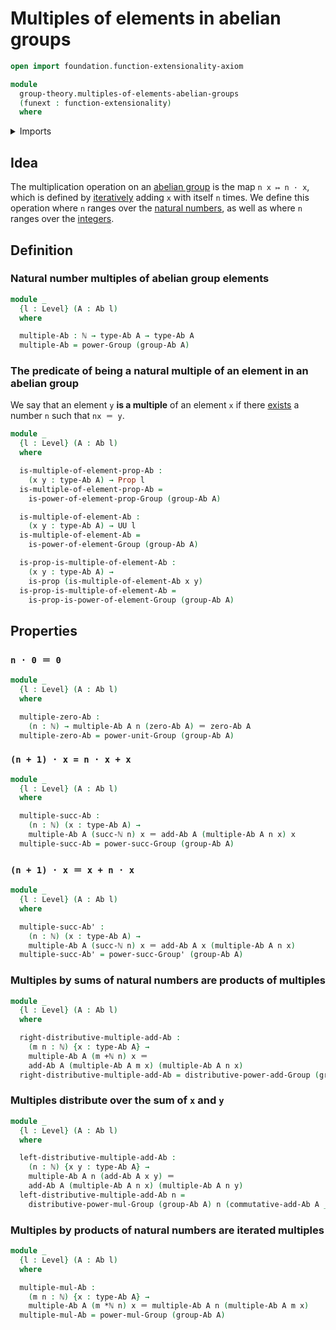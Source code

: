 # Multiples of elements in abelian groups

```agda
open import foundation.function-extensionality-axiom

module
  group-theory.multiples-of-elements-abelian-groups
  (funext : function-extensionality)
  where
```

<details><summary>Imports</summary>

```agda
open import elementary-number-theory.addition-natural-numbers
open import elementary-number-theory.multiplication-natural-numbers
open import elementary-number-theory.natural-numbers

open import foundation.identity-types funext
open import foundation.propositions funext
open import foundation.universe-levels

open import group-theory.abelian-groups funext
open import group-theory.powers-of-elements-groups funext
```

</details>

## Idea

The multiplication operation on an
[abelian group](group-theory.abelian-groups.md) is the map `n x ↦ n · x`, which
is defined by [iteratively](foundation.iterating-functions.md) adding `x` with
itself `n` times. We define this operation where `n` ranges over the
[natural numbers](elementary-number-theory.natural-numbers.md), as well as where
`n` ranges over the [integers](elementary-number-theory.integers.md).

## Definition

### Natural number multiples of abelian group elements

```agda
module _
  {l : Level} (A : Ab l)
  where

  multiple-Ab : ℕ → type-Ab A → type-Ab A
  multiple-Ab = power-Group (group-Ab A)
```

### The predicate of being a natural multiple of an element in an abelian group

We say that an element `y` **is a multiple** of an element `x` if there
[exists](foundation.existential-quantification.md) a number `n` such that
`nx ＝ y`.

```agda
module _
  {l : Level} (A : Ab l)
  where

  is-multiple-of-element-prop-Ab :
    (x y : type-Ab A) → Prop l
  is-multiple-of-element-prop-Ab =
    is-power-of-element-prop-Group (group-Ab A)

  is-multiple-of-element-Ab :
    (x y : type-Ab A) → UU l
  is-multiple-of-element-Ab =
    is-power-of-element-Group (group-Ab A)

  is-prop-is-multiple-of-element-Ab :
    (x y : type-Ab A) →
    is-prop (is-multiple-of-element-Ab x y)
  is-prop-is-multiple-of-element-Ab =
    is-prop-is-power-of-element-Group (group-Ab A)
```

## Properties

### `n · 0 ＝ 0`

```agda
module _
  {l : Level} (A : Ab l)
  where

  multiple-zero-Ab :
    (n : ℕ) → multiple-Ab A n (zero-Ab A) ＝ zero-Ab A
  multiple-zero-Ab = power-unit-Group (group-Ab A)
```

### `(n + 1) · x = n · x + x`

```agda
module _
  {l : Level} (A : Ab l)
  where

  multiple-succ-Ab :
    (n : ℕ) (x : type-Ab A) →
    multiple-Ab A (succ-ℕ n) x ＝ add-Ab A (multiple-Ab A n x) x
  multiple-succ-Ab = power-succ-Group (group-Ab A)
```

### `(n + 1) · x ＝ x + n · x`

```agda
module _
  {l : Level} (A : Ab l)
  where

  multiple-succ-Ab' :
    (n : ℕ) (x : type-Ab A) →
    multiple-Ab A (succ-ℕ n) x ＝ add-Ab A x (multiple-Ab A n x)
  multiple-succ-Ab' = power-succ-Group' (group-Ab A)
```

### Multiples by sums of natural numbers are products of multiples

```agda
module _
  {l : Level} (A : Ab l)
  where

  right-distributive-multiple-add-Ab :
    (m n : ℕ) {x : type-Ab A} →
    multiple-Ab A (m +ℕ n) x ＝
    add-Ab A (multiple-Ab A m x) (multiple-Ab A n x)
  right-distributive-multiple-add-Ab = distributive-power-add-Group (group-Ab A)
```

### Multiples distribute over the sum of `x` and `y`

```agda
module _
  {l : Level} (A : Ab l)
  where

  left-distributive-multiple-add-Ab :
    (n : ℕ) {x y : type-Ab A} →
    multiple-Ab A n (add-Ab A x y) ＝
    add-Ab A (multiple-Ab A n x) (multiple-Ab A n y)
  left-distributive-multiple-add-Ab n =
    distributive-power-mul-Group (group-Ab A) n (commutative-add-Ab A _ _)
```

### Multiples by products of natural numbers are iterated multiples

```agda
module _
  {l : Level} (A : Ab l)
  where

  multiple-mul-Ab :
    (m n : ℕ) {x : type-Ab A} →
    multiple-Ab A (m *ℕ n) x ＝ multiple-Ab A n (multiple-Ab A m x)
  multiple-mul-Ab = power-mul-Group (group-Ab A)
```
